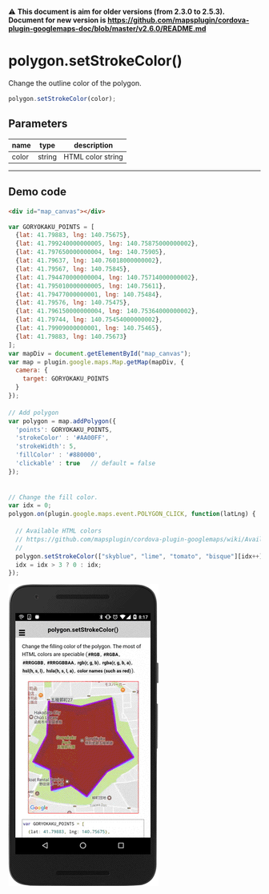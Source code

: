 :warning: **This document is aim for older versions (from 2.3.0 to 2.5.3).
Document for new version is https://github.com/mapsplugin/cordova-plugin-googlemaps-doc/blob/master/v2.6.0/README.md**

# polygon.setStrokeColor()

Change the outline color of the polygon.

```js
polygon.setStrokeColor(color);
```

## Parameters

name           | type          | description
---------------|---------------|---------------------------------------
color          | string        | HTML color string
-----------------------------------------------------------------------

## Demo code

```html
<div id="map_canvas"></div>
```

```js
var GORYOKAKU_POINTS = [
  {lat: 41.79883, lng: 140.75675},
  {lat: 41.799240000000005, lng: 140.75875000000002},
  {lat: 41.797650000000004, lng: 140.75905},
  {lat: 41.79637, lng: 140.76018000000002},
  {lat: 41.79567, lng: 140.75845},
  {lat: 41.794470000000004, lng: 140.75714000000002},
  {lat: 41.795010000000005, lng: 140.75611},
  {lat: 41.79477000000001, lng: 140.75484},
  {lat: 41.79576, lng: 140.75475},
  {lat: 41.796150000000004, lng: 140.75364000000002},
  {lat: 41.79744, lng: 140.75454000000002},
  {lat: 41.79909000000001, lng: 140.75465},
  {lat: 41.79883, lng: 140.75673}
];
var mapDiv = document.getElementById("map_canvas");
var map = plugin.google.maps.Map.getMap(mapDiv, {
  camera: {
    target: GORYOKAKU_POINTS
  }
});

// Add polygon
var polygon = map.addPolygon({
  'points': GORYOKAKU_POINTS,
  'strokeColor' : '#AA00FF',
  'strokeWidth': 5,
  'fillColor' : '#880000',
  'clickable' : true   // default = false
});


// Change the fill color.
var idx = 0;
polygon.on(plugin.google.maps.event.POLYGON_CLICK, function(latLng) {

  // Available HTML colors
  // https://github.com/mapsplugin/cordova-plugin-googlemaps/wiki/Available-HTML-colors
  //
  polygon.setStrokeColor(["skyblue", "lime", "tomato", "bisque"][idx++]);
  idx = idx > 3 ? 0 : idx;
});

```

![](image.gif)
